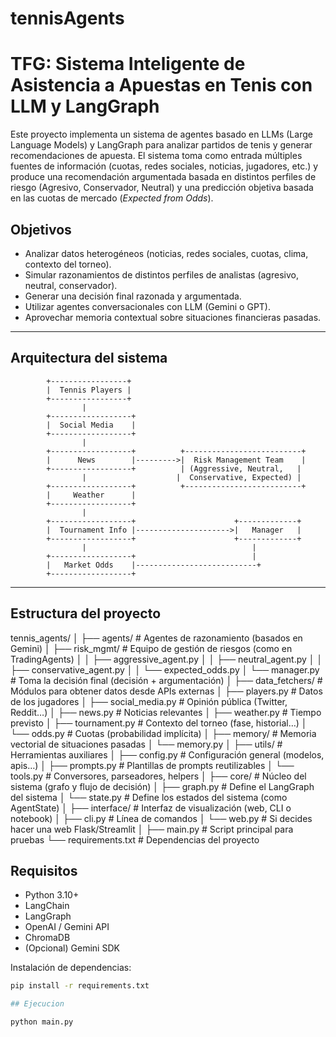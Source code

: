 # tennisAgents
# TFG: Sistema Inteligente de Asistencia a Apuestas en Tenis con LLM y LangGraph

Este proyecto implementa un sistema de agentes basado en LLMs (Large Language Models) y LangGraph para analizar partidos de tenis y generar recomendaciones de apuesta. El sistema toma como entrada múltiples fuentes de información (cuotas, redes sociales, noticias, jugadores, etc.) y produce una recomendación argumentada basada en distintos perfiles de riesgo (Agresivo, Conservador, Neutral) y una predicción objetiva basada en las cuotas de mercado (*Expected from Odds*).

## Objetivos

- Analizar datos heterogéneos (noticias, redes sociales, cuotas, clima, contexto del torneo).
- Simular razonamientos de distintos perfiles de analistas (agresivo, neutral, conservador).
- Generar una decisión final razonada y argumentada.
- Utilizar agentes conversacionales con LLM (Gemini o GPT).
- Aprovechar memoria contextual sobre situaciones financieras pasadas.

---

## Arquitectura del sistema

            +-----------------+
            |  Tennis Players |
            +-----------------+
                    |
            +------------------+
            |  Social Media    |
            +------------------+
                    |
            +------------------+          +--------------------------+
            |      News        |--------->|  Risk Management Team    |
            +------------------+          | (Aggressive, Neutral,   |
                    |                    |  Conservative, Expected) |
            +------------------+          +--------------------------+
            |     Weather      |
            +------------------+
                    |
            +------------------+                      +-------------+
            |  Tournament Info |--------------------->|   Manager   |
            +------------------+                      +-------------+
                    |                                     |
            +------------------+                          |
            |   Market Odds    |---------------------------+
            +------------------+


---

## Estructura del proyecto

tennis_agents/
│
├── agents/                  # Agentes de razonamiento (basados en Gemini)
│   ├── risk_mgmt/           # Equipo de gestión de riesgos (como en TradingAgents)
│   │   ├── aggressive_agent.py
│   │   ├── neutral_agent.py
│   │   ├── conservative_agent.py
│   │   └── expected_odds.py
│   └── manager.py           # Toma la decisión final (decisión + argumentación)
│
├── data_fetchers/          # Módulos para obtener datos desde APIs externas
│   ├── players.py           # Datos de los jugadores
│   ├── social_media.py      # Opinión pública (Twitter, Reddit…)
│   ├── news.py              # Noticias relevantes
│   ├── weather.py           # Tiempo previsto
│   ├── tournament.py        # Contexto del torneo (fase, historial…)
│   └── odds.py              # Cuotas (probabilidad implícita)
│
├── memory/                 # Memoria vectorial de situaciones pasadas
│   └── memory.py
│
├── utils/                  # Herramientas auxiliares
│   ├── config.py            # Configuración general (modelos, apis…)
│   ├── prompts.py           # Plantillas de prompts reutilizables
│   └── tools.py             # Conversores, parseadores, helpers
│
├── core/                   # Núcleo del sistema (grafo y flujo de decisión)
│   ├── graph.py             # Define el LangGraph del sistema
│   └── state.py             # Define los estados del sistema (como AgentState)
│
├── interface/              # Interfaz de visualización (web, CLI o notebook)
│   ├── cli.py               # Línea de comandos
│   └── web.py               # Si decides hacer una web Flask/Streamlit
│
├── main.py                 # Script principal para pruebas
└── requirements.txt        # Dependencias del proyecto


## Requisitos

- Python 3.10+
- LangChain
- LangGraph
- OpenAI / Gemini API
- ChromaDB
- (Opcional) Gemini SDK

Instalación de dependencias:

```bash
pip install -r requirements.txt

## Ejecucion

python main.py
